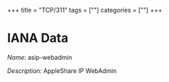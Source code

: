 +++
title = "TCP/311"
tags = [""]
categories = [""]
+++

# IANA Data

_Name:_ asip-webadmin

_Description:_ AppleShare IP WebAdmin

